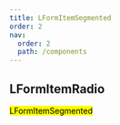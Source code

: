 ```yaml
---
title: LFormItemSegmented
order: 2
nav:
  order: 2
  path: /components
---
```


## LFormItemRadio

<mark>LFormItemSegmented</mark>

<code src='./demos/Demo1.tsx' />
